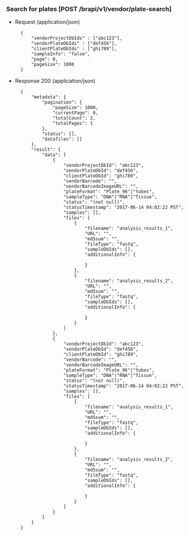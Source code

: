 
###  Search for plates [POST /brapi/v1/vendor/plate-search] 
+ Request (application/json)

        {
            "vendorProjectDbIds" : ["abc123"],
            "vendorPlateDbIds" : ["def456"],
            "clientPlateDbIds" : ["ghi789"],
            "sampleInfo": "false",
            "page": 0,
            "pageSize": 1000
        }
 
+ Response 200 (application/json)

        {
            "metadata": {
                "pagination": {
                    "pageSize": 1000,
                    "currentPage": 0,
                    "totalCount": 2,
                    "totalPages": 1
                },
                "status": [],
                "datafiles": []
            },
            "result": {
                "data": [
                    {
                        "vendorProjectDbId": "abc123",
                        "vendorPlateDbId": "def456",
                        "clientPlateDbId": "ghi789",
                        "vendorBarcode": "",
                        "vendorBarcodeImageURL": "",
                        "plateFormat": "Plate_96"|"tubes",
                        "sampleType": "DNA"|"RNA"|"Tissue",
                        "status": "(not null)",
                        "statusTimestamp": "2017-06-14 04:02:22 PST",
                        "samples": [],
                        "files": [
                            {
                                "filename": "analysis_results_1",
                                "URL": "",
                                "md5sum": "",
                                "fileType": "fastq",
                                "sampleDbIds": [],
                                "additionalInfo": {
                                    
                                }
                            },
                            {
                                "filename": "analysis_results_2",
                                "URL": "",
                                "md5sum": "",
                                "fileType": "fastq",
                                "sampleDbIds": [],
                                "additionalInfo": {
                                    
                                }
                            }
                        ]
                    },
                    {
                        "vendorProjectDbId": "abc123",
                        "vendorPlateDbId": "def456",
                        "clientPlateDbId": "ghi789",
                        "vendorBarcode": "",
                        "vendorBarcodeImageURL": "",
                        "plateFormat": "Plate_96"|"tubes",
                        "sampleType": "DNA"|"RNA"|"Tissue",
                        "status": "(not null)",
                        "statusTimestamp": "2017-06-14 04:02:22 PST",
                        "samples": [],
                        "files": [
                            {
                                "filename": "analysis_results_1",
                                "URL": "",
                                "md5sum": "",
                                "fileType": "fastq",
                                "sampleDbIds": [],
                                "additionalInfo": {
                                    
                                }
                            },
                            {
                                "filename": "analysis_results_2",
                                "URL": "",
                                "md5sum": "",
                                "fileType": "fastq",
                                "sampleDbIds": [],
                                "additionalInfo": {
                                    
                                }
                            }
                        ]
                    }
                ]
            }
        }
